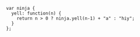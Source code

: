     var ninja {
      yell: function(n) {
        return n > 0 ? ninja.yell(n-1) + "a" : "hiy";
      }
    };
